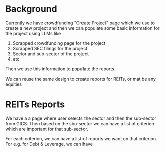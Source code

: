 # Background

Currently we have crowdfunding "Create Project" page which we use to create a new project and then we can populate
some basic information for the project using LLMs like

1. Scrapped crowdfunding page for the project
2. Scrapped SEC filings for the project
3. Sector and sub-sector of the project
4. etc

Then we use this information to populate the reports.

We can reuse the same design to create reports for REITs, or mat be any equities

# REITs Reports

We have a a page where user selects the sector and then the sub-sector from GICS. Then based on the sbu-sector we can
have a list of criterion which are important for that sub-sector.

For each criterion, we can have a list of reports we want on that criterion. For e.g. for Debt & Leverage, we can have
